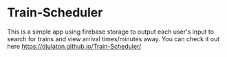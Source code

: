 # Train-Scheduler

This is a simple app using firebase storage to output each user's input to search for trains and view arrival times/minutes away. You can check it out here https://djulaton.github.io/Train-Scheduler/
